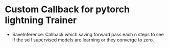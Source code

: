# Custom Callback for pytorch lightning Trainer

- SaveInference: Callback which saving forward pass each n steps to see if the self supervised models are learning or
they converge to zero.